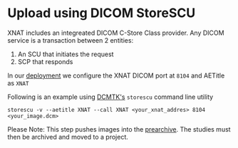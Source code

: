 # Upload using DICOM StoreSCU

XNAT includes an integreated DICOM C-Store Class provider. Any DICOM service is a transaction between 2 entities:
1. An SCU that initiates the request
2. SCP that responds

In our [deployment]((../1_Deployment/README.md)) we configure the XNAT DICOM port at `8104` and AETitle as `XNAT`


Following is an example using [DCMTK's](https://dcmtk.org/) `storescu`  command line utility
```
storescu -v --aetitle XNAT --call XNAT <your_xnat_addres> 8104  <your_image.dcm>
```

Please Note: This step pushes images into the [prearchive](https://wiki.xnat.org/documentation/how-to-use-xnat/image-session-upload-methods-in-xnat/using-the-prearchive). The studies must then be archived and moved to a project.